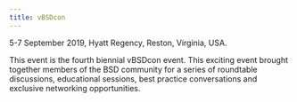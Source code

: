 ```yaml
---
title: vBSDcon
---
```

5-7 September 2019, Hyatt Regency, Reston, Virginia, USA.

This event is the fourth biennial vBSDcon event.  This exciting event brought together members of the BSD community for a series of roundtable discussions, educational sessions, best practice conversations and exclusive networking opportunities.
